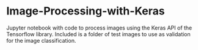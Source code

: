 # Image-Processing-with-Keras

Jupyter notebook with code to process images using the Keras API of the Tensorflow library. Included is a folder of test images to use as validation for the image classification.
